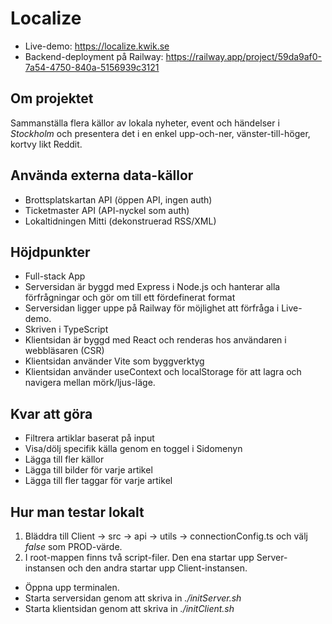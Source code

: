 # Localize
- Live-demo: https://localize.kwik.se
- Backend-deployment på Railway: https://railway.app/project/59da9af0-7a54-4750-840a-5156939c3121

## Om projektet
Sammanställa flera källor av lokala nyheter, event och händelser i *Stockholm* och presentera det i en enkel upp-och-ner, vänster-till-höger, kortvy likt Reddit.

## Använda externa data-källor
- Brottsplatskartan API (öppen API, ingen auth)
- Ticketmaster API (API-nyckel som auth)
- Lokaltidningen Mitti (dekonstruerad RSS/XML)

## Höjdpunkter
- Full-stack App
- Serversidan är byggd med Express i Node.js och hanterar alla förfrågningar och gör om till ett fördefinerat format
- Serversidan ligger uppe på Railway för möjlighet att förfråga i Live-demo.
- Skriven i TypeScript
- Klientsidan är byggd med React och renderas hos användaren i webbläsaren (CSR)
- Klientsidan använder Vite som byggverktyg
- Klientsidan använder useContext och localStorage för att lagra och navigera mellan mörk/ljus-läge.

## Kvar att göra
- Filtrera artiklar baserat på input
- Visa/dölj specifik källa genom en toggel i Sidomenyn
- Lägga till fler källor
- Lägga till bilder för varje artikel
- Lägga till fler taggar för varje artikel

## Hur man testar lokalt
1. Bläddra till Client -> src -> api -> utils -> connectionConfig.ts och välj *false* som PROD-värde.
2. I root-mappen finns två script-filer. Den ena startar upp Server-instansen och den andra startar upp Client-instansen.
- Öppna upp terminalen.
- Starta serversidan genom att skriva in *./initServer.sh*
- Starta klientsidan genom att skriva in *./initClient.sh*
